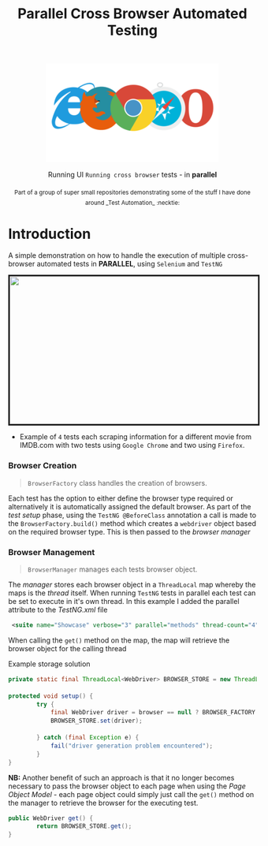 <h1 align="center"> Parallel Cross Browser Automated Testing  </h1> <br>
<p align="center">
  <img width="350" height="200" src="browsers.png">
</p>
<p align="center">
  Running UI <code>Running cross browser</code> tests - in <b>parallel</b>
</p>

<div align="center">
  <sub>Part of a group of super small repositories demonstrating some of the stuff I have done around _Test Automation_ :necktie:</sub>
</div>


#

# Introduction
A simple demonstration on how to handle the execution of multiple cross-browser automated tests in **PARALLEL**, using `Selenium` and `TestNG`


<p align="center">
  <img width="510" height="300" src="example-execution2.gif" border="3">
</p>

* Example of <code>4</code> tests each scraping information for a different movie from IMDB.com with two tests using `Google Chrome` and two using `Firefox`. 


### Browser Creation
> `BrowserFactory` class handles the creation of browsers.

Each test has the option to either define the browser type required or alternatively it is automatically assigned the default browser. As part of the _test setup_ phase, using the `TestNG @BeforeClass` annotation a call is made to the `BrowserFactory.build()` method which creates a `webdriver` object based on the required browser type. This is then passed to the _browser manager_



### Browser Management
> `BrowserManager` manages each tests browser object.

The _manager_ stores each browser object in a `ThreadLocal` map whereby the maps _<key>_ is the _thread_ itself. When running `TestNG` tests in parallel each test can be set to execute in it's own thread. In this example I added the parallel attribute to the _TestNG.xml_ file
```xml
 <suite name="Showcase" verbose="3" parallel="methods" thread-count="4">
```   
  
When calling the `get()` method on the map, the map will retrieve the browser object for the calling thread

Example storage solution
```Java
private static final ThreadLocal<WebDriver> BROWSER_STORE = new ThreadLocal<WebDriver>();

protected void setup() {
        try {
            final WebDriver driver = browser == null ? BROWSER_FACTORY.buildDriver() : BROWSER_FACTORY.buildDriver(browser);
            BROWSER_STORE.set(driver);

        } catch (final Exception e) {
            fail("driver generation problem encountered");
        }
}
```

<b>NB:</b> Another benefit of such an approach is that it no longer becomes necessary to pass the browser object to each page when using the _Page Object Model_ - each page object could simply just call the `get()` method on the manager to retrieve the browser for the executing test.
```Java
public WebDriver get() {
        return BROWSER_STORE.get();
}
```

